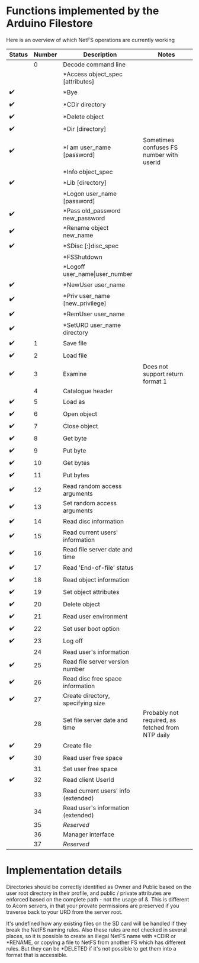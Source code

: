 # Functions implemented by the Arduino Filestore

Here is an overview of which NetFS operations are currently working

| Status | Number | Description | Notes |
|--------|--------|-------------|-------|
| | 0 |	Decode command line | |
| |  |	*Access object_spec [attributes]| |
|:heavy_check_mark: |  |	*Bye| |
| :heavy_check_mark:|  |	*CDir directory| |
| :heavy_check_mark:|  |	*Delete object| |
| :heavy_check_mark:|  |	*Dir [directory]| |
|:heavy_check_mark: |  |	*I am user_name [password]| Sometimes confuses FS number with userid|
| |  |	*Info object_spec| |
|:heavy_check_mark: |  |	*Lib [directory]| |
| |  |	*Logon user_name [password]| |
|:heavy_check_mark: |  |	*Pass old_password new_password| |
| :heavy_check_mark:|  |	*Rename object new_name| |
| :heavy_check_mark:|  |	*SDisc [:]disc_spec| |
| |  |	*FSShutdown| |
| |  |	*Logoff user_name\|user_number| |
| :heavy_check_mark:|  |	*NewUser user_name| |
| :heavy_check_mark:|  |	*Priv user_name [new_privilege]| |
| :heavy_check_mark:|  |	*RemUser user_name| |
| :heavy_check_mark:|  |	*SetURD user_name directory| |
|:heavy_check_mark: |1|	Save file| |
|:heavy_check_mark: |2|	Load file| |
|:heavy_check_mark: |3|	Examine| Does not support return format 1|
| |4|	Catalogue header| |
|:heavy_check_mark: |5|	Load as| |
|:heavy_check_mark: |6|	Open object| |
|:heavy_check_mark: |7|	Close object| |
|:heavy_check_mark: |8|	Get byte| |
|:heavy_check_mark: |9|	Put byte| |
|:heavy_check_mark: |10|	Get bytes| |
|:heavy_check_mark: |11|	Put bytes| |
|:heavy_check_mark: |12|	Read random access arguments| |
|:heavy_check_mark: |13|	Set random access arguments| |
|:heavy_check_mark: |14|	Read disc information| |
|:heavy_check_mark: |15|	Read current users' information| |
|:heavy_check_mark: |16|	Read file server date and time| |
|:heavy_check_mark: |17|	Read 'End-of-file' status| |
|:heavy_check_mark: |18|	Read object information| |
|:heavy_check_mark: |19|	Set object attributes| |
|:heavy_check_mark: |20|	Delete object| |
|:heavy_check_mark: |21|	Read user environment| |
|:heavy_check_mark: |22|	Set user boot option| |
|:heavy_check_mark: |23|	Log off| |
| |24|	Read user's information| |
|:heavy_check_mark: |25|	Read file server version number| |
|:heavy_check_mark: |26|	Read disc free space information| |
|:heavy_check_mark: |27|	Create directory, specifying size| |
| |28|	Set file server date and time| Probably not required, as fetched from NTP daily|
|:heavy_check_mark: |29|	Create file| |
|:heavy_check_mark: |30|	Read user free space| |
| |31|	Set user free space| |
|:heavy_check_mark: |32|	Read client UserId| |
| |33|	Read current users' info (extended)| |
| |34|Read user's information (extended)| |
| |35| *Reserved*	| |
| |36| 	Manager interface| |
| |37| *Reserved*| |

# Implementation details

Directories should be correctly identified as Owner and Public based on the user root directory in their profile, and public /
private attributes are enforced based on the complete path - not the usage of &. This is different to Acorn servers, in that
your provate permissions are preserved if you traverse back to your URD from the server root.

It's undefined how any existing files on the SD card will be handled if they break the NetFS naming rules. Also these rules
are not checked in several places, so it is possible to create an illegal NetFS name with \*CDIR or \*RENAME, or copying a file
to NetFS from another FS which has different rules. But they can be \*DELETED if it's not possible to get them into a format
that is accessible.
